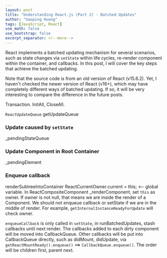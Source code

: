 ```yaml
---
layout: post
title: "Understanding React.js (Part 2) - Batched Updates"
author: "Gaoping Huang"
tags: [JavaScript, React]
use_math: false
use_bootstrap: false
excerpt_separator: <!--more-->
---
```


React implements a batched updating mechanism for several scenarios, such as state changes via `setState` within life cycles, re-render component within the container, and callbacks. In this post, I will cover the key steps that achieve the batched updating. 

Note that the source code is from an old version of React (v15.6.2). Yet, I haven't checked the newer version of React (v16+), which may have completely different ways of batched updating. If so, it will be very interesting to compare the difference in the future posts.

<!-- 手动为一段或多段添加分隔符。这样才能正确的转换成 `post.excerpts`。 -->
<!--more-->

Transaction.  InitAll, CloseAll.
 
`ReactUpdateQueue`  getUpdateQueue

### Update caused by `setState`
_pendingStateQueue


### Update Component in Root Container

_pendingElement

### Enqueue callback
renderSubtreeIntoContainer
      ReactCurrentOwner.current = this;  <-- global variable. In ReactCompositeComponent  _renderComponent, set `this` as owner. If owner is not null, that means we are inside the render of a Component. We should not enqueue callback or setState if we are in the middle of render. For example, `getInternalInstanceReadyForUpdate` will check owner.

`enqueueCallback` is only called in `setState`,
      in runBatchedUpdates, stash callbacks until next render. The callbacks added to each dirty component will be moved into CallbackQueue. 
      Other callbacks will be put into CallbackQueue directly, such as didMount, didUpdate, via `getReactMountReady().enqueue()` ==> `CallbackQueue.enqueue()`. The order will be children first, parent next.



